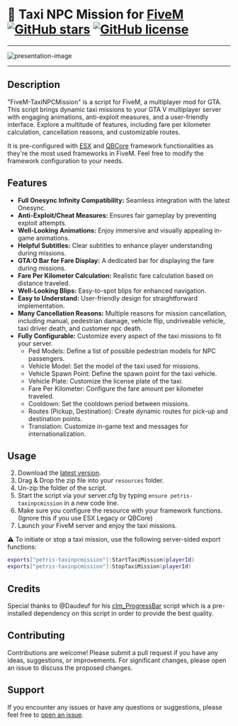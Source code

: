 # 🚕 Taxi NPC Mission for [FiveM](https://fivem.net/) [![GitHub stars](https://img.shields.io/github/stars/PetrisGR/FiveM-TaxiNPCMission.svg)](https://github.com/PetrisGR/FiveM-TaxiNPCMission/stargazers) [![GitHub license](https://img.shields.io/github/license/PetrisGR/FiveM-TaxiNPCMission.svg)](https://github.com/PetrisGR/FiveM-TaxiNPCMission/blob/master/LICENSE)

---

![presentation-image](https://github.com/PetrisGR/FiveM-TaxiNPCMission/assets/121623120/f06a752f-c3d8-46c5-b302-f74eea4f3a1e)

---

## Description

"FiveM-TaxiNPCMission" is a script for FiveM, a multiplayer mod for GTA. This script brings dynamic taxi missions to your GTA V multiplayer server with engaging animations, anti-exploit measures, and a user-friendly interface. Explore a multitude of features, including fare per kilometer calculation, cancellation reasons, and customizable routes.

It is pre-configured with [ESX](https://github.com/esx-framework/esx_core) and [QBCore](https://github.com/qbcore-framework/qb-core) framework functionalities as they're the most used frameworks in FiveM. Feel free to modify the framework configuration to your needs.

## Features

- **Full Onesync Infinity Compatibility:** Seamless integration with the latest Onesync.
- **Anti-Exploit/Cheat Measures:** Ensures fair gameplay by preventing exploit attempts.
- **Well-Looking Animations:** Enjoy immersive and visually appealing in-game animations.
- **Helpful Subtitles:** Clear subtitles to enhance player understanding during missions.
- **GTA:O Bar for Fare Display:** A dedicated bar for displaying the fare during missions.
- **Fare Per Kilometer Calculation:** Realistic fare calculation based on distance traveled.
- **Well-Looking Blips:** Easy-to-spot blips for enhanced navigation.
- **Easy to Understand:** User-friendly design for straightforward implementation.
- **Many Cancellation Reasons:** Multiple reasons for mission cancellation, including manual, pedestrian damage, vehicle flip, undriveable vehicle, taxi driver death, and customer npc death.
- **Fully Configurable:** Customize every aspect of the taxi missions to fit your server.
    - Ped Models: Define a list of possible pedestrian models for NPC passengers.
    - Vehicle Model: Set the model of the taxi used for missions.
    - Vehicle Spawn Point: Define the spawn point for the taxi vehicle.
    - Vehicle Plate: Customize the license plate of the taxi.
    - Fare Per Kilometer: Configure the fare amount per kilometer traveled.
    - Cooldown: Set the cooldown period between missions.
    - Routes (Pickup, Destination): Create dynamic routes for pick-up and destination points.
    - Translation: Customize in-game text and messages for internationalization.


## Usage

2. Download the [latest version](https://github.com/PetrisGR/FiveM-TaxiNPCMission/releases/latest/download/petris-taxinpcmission.zip).
3. Drag & Drop the zip file into your `resources` folder.
4. Un-zip the folder of the script.
5. Start the script via your server.cfg by typing `ensure petris-taxinpcmission` in a new code line.  
6. Make sure you configure the resource with your framework functions. (Ignore this if you use ESX Legacy or QBCore)
7. Launch your FiveM server and enjoy the taxi missions.

⚠️ To initiate or stop a taxi mission, use the following server-sided export functions:

```lua
exports["petris-taxinpcmission"]:StartTaxiMission(playerId)
exports["petris-taxinpcmission"]:StopTaxiMission(playerId)
```

## Credits

Special thanks to @Daudeuf for his [clm_ProgressBar](https://github.com/Daudeuf/clm_ProgressBar) script which is a pre-installed dependency on this script in order to provide the best quality.

## Contributing

Contributions are welcome! Please submit a pull request if you have any ideas, suggestions, or improvements. For significant changes, please open an issue to discuss the proposed changes.

## Support

If you encounter any issues or have any questions or suggestions, please feel free to [open an issue](https://github.com/PetrisGR/FiveM-TaxiNPCMission/issues).
